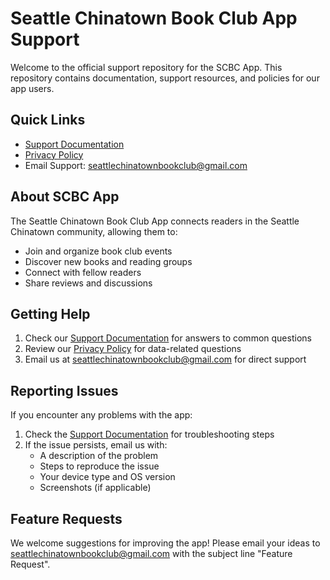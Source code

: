 # Seattle Chinatown Book Club App Support

Welcome to the official support repository for the SCBC App. This repository contains documentation, support resources, and policies for our app users.

## Quick Links

- [Support Documentation](SUPPORT.html)
- [Privacy Policy](PRIVACY_POLICY.html)
- Email Support: seattlechinatownbookclub@gmail.com

## About SCBC App

The Seattle Chinatown Book Club App connects readers in the Seattle Chinatown community, allowing them to:
- Join and organize book club events
- Discover new books and reading groups
- Connect with fellow readers
- Share reviews and discussions

## Getting Help

1. Check our [Support Documentation](SUPPORT.html) for answers to common questions
2. Review our [Privacy Policy](PRIVACY_POLICY.html) for data-related questions
3. Email us at seattlechinatownbookclub@gmail.com for direct support

## Reporting Issues

If you encounter any problems with the app:
1. Check the [Support Documentation](SUPPORT.html) for troubleshooting steps
2. If the issue persists, email us with:
   - A description of the problem
   - Steps to reproduce the issue
   - Your device type and OS version
   - Screenshots (if applicable)

## Feature Requests

We welcome suggestions for improving the app! Please email your ideas to seattlechinatownbookclub@gmail.com with the subject line "Feature Request". 
